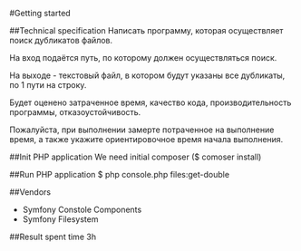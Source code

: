 #Getting started

##Technical specification
 Написать программу, которая осуществляет поиск дубликатов файлов.
 
 На вход подаётся путь, по которому должен осуществляться поиск.
 
 На выходе - текстовый файл, в котором будут указаны все дубликаты, по 1 пути на строку.
 
 Будет оценено затраченное время, качество кода, производительность программы, отказоустойчивость.
 
 Пожалуйста, при выполнении замерте потраченное на выполнение время, а также укажите ориентировочное время начала выполнения.

##Init PHP application
We need initial composer ($ comoser install)

##Run PHP application
$ php console.php files:get-double

##Vendors
 - Symfony Constole Components
 - Symfony Filesystem


##Result
 spent time 3h